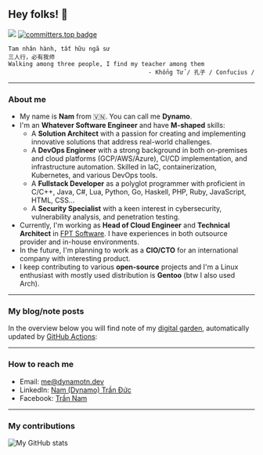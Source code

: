 ## Hey folks! 👋

![](https://komarev.com/ghpvc/?username=dynamotn&color=blue&style=flat&abbreviated=true)
[![committers.top badge](https://user-badge.committers.top/vietnam_public/dynamotn.svg)](https://user-badge.committers.top/vietnam_public/dynamotn)

```
Tam nhân hành, tất hữu ngã sư
三人行，必有我师
Walking among three people, I find my teacher among them
                                        - Khổng Tử / 孔子 / Confucius /
```

---

### About me
- My name is **Nam** from 🇻🇳. You can call me **Dynamo**.
- I'm an **Whatever Software Engineer** and have **M-shaped** skills:
  - A **Solution Architect** with a passion for creating and implementing innovative solutions that address real-world challenges.
  - A **DevOps Engineer** with a strong background in both on-premises and cloud platforms (GCP/AWS/Azure), CI/CD implementation, and infrastructure automation. Skilled in IaC, containerization, Kubernetes, and various DevOps tools.
  - A **Fullstack Developer** as a polyglot programmer with proficient in C/C++, Java, C#, Lua, Python, Go, Haskell, PHP, Ruby, JavaScript, HTML, CSS...
  - A **Security Specialist** with a keen interest in cybersecurity, vulnerability analysis, and penetration testing.
- Currently, I'm working as **Head of Cloud Engineer** and **Technical Architect** in [FPT Software](https://fptsoftware.com/). I have experiences in both outsource provider and in-house environments.
- In the future, I'm planning to work as a **CIO/CTO** for an international company with interesting product.
- I keep contributing to various **open-source** projects and I'm a Linux enthusiast with mostly used distribution is **Gentoo** (btw I also used Arch).

---

### My blog/note posts
In the overview below you will find note of my [digital garden](https://notes.dynamotn.dev/), automatically updated by [GitHub Actions](https://github.com/dynamotn/dynamotn/actions):

<!-- NOTE_START -->
<!-- NOTE_END -->

---

### How to reach me
- Email: [me@dynamotn.dev](mailto:[me@dynamotn.dev)
- LinkedIn: [Nam (Dynamo) Trần Đức](https://www.linkedin.com/in/dynamotn)
- Facebook: [Trần Nam](https://www.facebook.com/dynamo.foss)

---
### My contributions

![My GitHub stats](https://github-readme-stats-eight-theta.vercel.app/api?username=dynamotn&show_icons=true&theme=algolia&include_all_commits=true&count_private=true)
